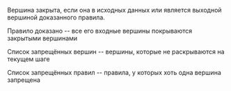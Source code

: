 Вершина закрыта, если она в исходных данных или является выходной вершиной доказанного правила.

Правило доказано -- все его входные вершины покрываются закрытыми вершинами

Список запрещённых вершин -- вершины, которые не раскрываются на текущем шаге

Список запрещённых правил -- правила, у которых хоть одна вершина запрещена

